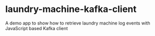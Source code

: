# laundry-machine-kafka-client
A demo app to show how to retrieve laundry machine log events with JavaScript based Kafka client
